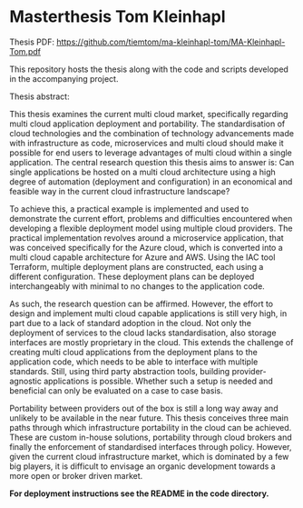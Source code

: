 # Masterthesis Tom Kleinhapl

Thesis PDF: https://github.com/tiemtom/ma-kleinhapl-tom/MA-Kleinhapl-Tom.pdf

This repository hosts the thesis along with the code and scripts developed in the accompanying project.

Thesis abstract:

This thesis examines the current multi cloud market, specifically regarding multi cloud application deployment and portability. The standardisation of cloud technologies and the combination of technology advancements made with infrastructure as code, microservices and multi cloud should make it possible for end users to leverage advantages of multi cloud within a single application. The central research question this thesis aims to answer is: Can single applications be hosted on a multi cloud architecture using a high degree of automation (deployment and configuration) in an economical and feasible way in the current cloud infrastructure landscape?

To achieve this, a practical example is implemented and used to demonstrate the current effort, problems and difficulties encountered when developing a flexible deployment model using multiple cloud providers. The practical implementation revolves around a microservice application, that was conceived specifically for the Azure cloud, which is converted into a multi cloud capable architecture for Azure and AWS. Using the IAC tool Terraform, multiple deployment plans are constructed, each using a different configuration. These deployment plans can be deployed interchangeably with minimal to no changes to the application code.

As such, the research question can be affirmed. However, the effort to design and implement multi cloud capable applications is still very high, in part due to a lack of standard adoption in the cloud. Not only the deployment of services to the cloud lacks standardisation, also storage interfaces are mostly proprietary in the cloud. This extends the challenge of creating multi cloud applications from  the deployment plans to the application code, which needs to be able to interface with multiple standards. Still, using third party abstraction tools, building provider-agnostic applications is possible. Whether such a setup is needed and beneficial can only be evaluated on a case to case basis.

Portability between providers out of the box is still a long way away and unlikely to be available in the near future. This thesis conceives three main paths through which infrastructure portability in the cloud can be achieved. These are custom in-house solutions, portability through cloud brokers and finally the enforcement of standardised interfaces through policy. However, given the current cloud infrastructure market, which is dominated by a few big players, it is difficult to envisage an organic development towards a more open or broker driven market.


**For deployment instructions see the README in the code directory.**
